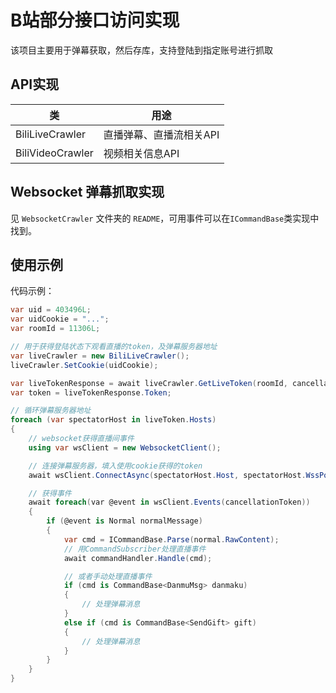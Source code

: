 # B站部分接口访问实现
该项目主要用于弹幕获取，然后存库，支持登陆到指定账号进行抓取

## API实现
| 类 | 用途
| - | - |
| BiliLiveCrawler | 直播弹幕、直播流相关API |
| BiliVideoCrawler | 视频相关信息API |

## Websocket 弹幕抓取实现
见 `WebsocketCrawler` 文件夹的 `README`，可用事件可以在`ICommandBase`类实现中找到。

## 使用示例

代码示例：
```csharp
var uid = 403496L;
var uidCookie = "...";
var roomId = 11306L;

// 用于获得登陆状态下观看直播的token，及弹幕服务器地址
var liveCrawler = new BiliLiveCrawler();
liveCrawler.SetCookie(uidCookie);

var liveTokenResponse = await liveCrawler.GetLiveToken(roomId, cancellationToken);
var token = liveTokenResponse.Token;

// 循环弹幕服务器地址
foreach (var spectatorHost in liveToken.Hosts)
{
    // websocket获得直播间事件
    using var wsClient = new WebsocketClient();

    // 连接弹幕服务器，填入使用cookie获得的token
    await wsClient.ConnectAsync(spectatorHost.Host, spectatorHost.WssPort, roomId, uid, token, "wss", cancellationToken);

    // 获得事件
    await foreach(var @event in wsClient.Events(cancellationToken))
    {
        if (@event is Normal normalMessage)
        {
            var cmd = ICommandBase.Parse(normal.RawContent);
            // 用CommandSubscriber处理直播事件
            await commandHandler.Handle(cmd);

            // 或者手动处理直播事件
            if (cmd is CommandBase<DanmuMsg> danmaku)
            {
                // 处理弹幕消息
            }
            else if (cmd is CommandBase<SendGift> gift)
            {
                // 处理弹幕消息
            }
        }
    }
}
```
